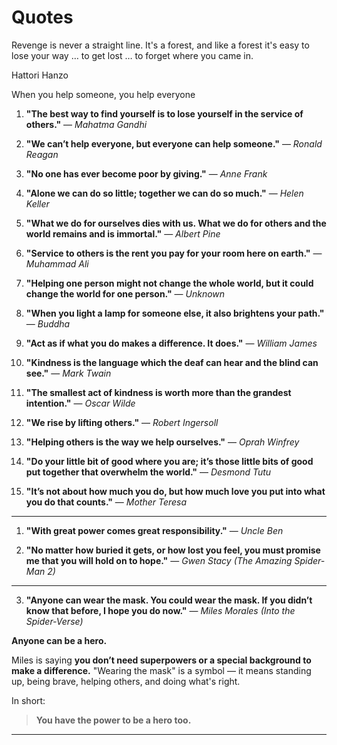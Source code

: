 # Quotes






Revenge is never a straight line. It's a forest, and like a forest it's easy to lose your way … to get lost … to forget where you came in.

Hattori Hanzo




When you help someone, you help everyone






1. **"The best way to find yourself is to lose yourself in the service of others."**
   — *Mahatma Gandhi*

2. **"We can’t help everyone, but everyone can help someone."**
   — *Ronald Reagan*

3. **"No one has ever become poor by giving."**
   — *Anne Frank*

4. **"Alone we can do so little; together we can do so much."**
   — *Helen Keller*

5. **"What we do for ourselves dies with us. What we do for others and the world remains and is immortal."**
   — *Albert Pine*

6. **"Service to others is the rent you pay for your room here on earth."**
   — *Muhammad Ali*

7. **"Helping one person might not change the whole world, but it could change the world for one person."**
   — *Unknown*


8. **"When you light a lamp for someone else, it also brightens your path."**
   — *Buddha*

9. **"Act as if what you do makes a difference. It does."**
   — *William James*

10. **"Kindness is the language which the deaf can hear and the blind can see."**
    — *Mark Twain*

11. **"The smallest act of kindness is worth more than the grandest intention."**
    — *Oscar Wilde*

12. **"We rise by lifting others."**
    — *Robert Ingersoll*

13. **"Helping others is the way we help ourselves."**
    — *Oprah Winfrey*

14. **"Do your little bit of good where you are; it’s those little bits of good put together that overwhelm the world."**
    — *Desmond Tutu*

15. **"It’s not about how much you do, but how much love you put into what you do that counts."**
    — *Mother Teresa*


-----

1. **"With great power comes great responsibility."**
   — *Uncle Ben*

2. **"No matter how buried it gets, or how lost you feel, you must promise me that you will hold on to hope."**
   — *Gwen Stacy (The Amazing Spider-Man 2)*


-----


3. **"Anyone can wear the mask. You could wear the mask. If you didn’t know that before, I hope you do now."**
   — *Miles Morales (Into the Spider-Verse)*


**Anyone can be a hero.**

Miles is saying **you don’t need superpowers or a special background to make a difference.** "Wearing the mask" is a symbol — it means standing up, being brave, helping others, and doing what's right.

In short:

> **You have the power to be a hero too.**


-----


